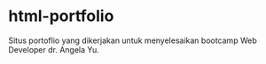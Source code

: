 # html-portfolio
Situs portoflio yang dikerjakan untuk menyelesaikan bootcamp Web Developer dr. Angela Yu.
